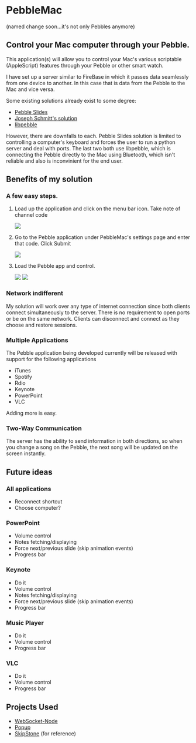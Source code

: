 # PebbleMac
(named change soon...it's not only Pebbles anymore)

## Control your Mac computer through your Pebble.
This application(s) will allow you to control your Mac's various scriptable (AppleScript) features through your Pebble or other smart watch. 

I have set up a server similar to FireBase in which it passes data seamlessly from one device to another. In this case that is data from the Pebble to the Mac and vice versa. 

Some existing solutions already exist to some degree:

- [Pebble Slides](https://github.com/luisivan/pebble-slides)
- [Joseph Schmitt's solution](http://joe.sh/using-pebble-control-mac)
- [libpebble](https://github.com/Hexxeh/libpebble)

However, there are downfalls to each. Pebble Slides solution is limited to controlling a computer's keyboard and forces the user to run a python server and deal with ports. The last two both use libpebble, which is connecting the Pebble directly to the Mac using Bluetooth, which isn't reliable and also is inconvinient for the end user.

## Benefits of my solution
### A few easy steps.

1. Load up the application and click on the menu bar icon. Take note of channel code

    ![](http://i.imgur.com/nUC50gL.png)

2. Go to the Pebble application under PebbleMac's settings page and enter that code. Click Submit

    ![](http://i.imgur.com/zMIUhzi.png)

3. Load the Pebble app and control.

    ![](http://i.imgur.com/J2DIfbx.png)
    ![](http://i.imgur.com/WtKslFR.png)

### Network indifferent

My solution will work over any type of internet connection since both clients connect simultaneously to the server. There is no requirement to open ports or be on the same network. Clients can disconnect and connect as they choose and restore sessions.

### Multiple Applications

The Pebble application being developed currently will be released with support for the following applications

- iTunes
- Spotify
- Rdio
- Keynote
- PowerPoint
- VLC

Adding more is easy.

### Two-Way Communication

The server has the ability to send information in both directions, so when you change a song on the Pebble, the next song will be updated on the screen instantly.

## Future ideas 
### All applications
- Reconnect shortcut
- Choose computer?

### PowerPoint
- Volume control
- Notes fetching/displaying
- Force next/previous slide (skip animation events)
- Progress bar

### Keynote
- Do it
- Volume control
- Notes fetching/displaying
- Force next/previous slide (skip animation events)
- Progress bar

### Music Player
- Do it
- Volume control
- Progress bar

### VLC
- Do it
- Volume control
- Progress bar

## Projects Used

- [WebSocket-Node](https://github.com/Worlize/WebSocket-Node)
- [Popup](https://github.com/shpakovski/Popup)
- [SkipStone](https://github.com/Skipstone/Skipstone) (for reference)


